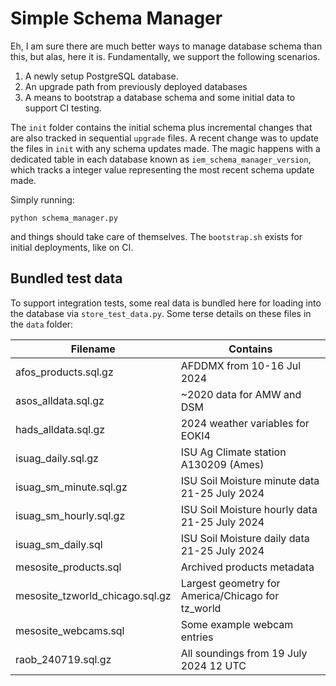 # Simple Schema Manager

Eh, I am sure there are much better ways to manage database schema than this,
but alas, here it is.  Fundamentally, we support the following scenarios.

1. A newly setup PostgreSQL database.
2. An upgrade path from previously deployed databases
3. A means to bootstrap a database schema and some initial data to support
CI testing.

The `init` folder contains the initial schema plus incremental changes that
are also tracked in sequential `upgrade` files.  A recent change was to update
the files in `init` with any schema updates made.  The magic happens with a
dedicated table in each database known as `iem_schema_manager_version`,
which tracks a integer value representing the most recent schema update made.

Simply running:

    python schema_manager.py

and things should take care of themselves.  The `bootstrap.sh` exists for
initial deployments, like on CI.

## Bundled test data

To support integration tests, some real data is bundled here for loading into
the database via `store_test_data.py`.  Some terse details on these files in
the `data` folder:

Filename | Contains
--- | ---
afos_products.sql.gz | AFDDMX from 10-16 Jul 2024
asos_alldata.sql.gz | ~2020 data for AMW and DSM
hads_alldata.sql.gz | 2024 weather variables for EOKI4
isuag_daily.sql.gz | ISU Ag Climate station A130209 (Ames)
isuag_sm_minute.sql.gz | ISU Soil Moisture minute data 21-25 July 2024
isuag_sm_hourly.sql.gz | ISU Soil Moisture hourly data 21-25 July 2024
isuag_sm_daily.sql | ISU Soil Moisture daily data 21-25 July 2024
mesosite_products.sql | Archived products metadata
mesosite_tzworld_chicago.sql.gz | Largest geometry for America/Chicago for tz_world
mesosite_webcams.sql | Some example webcam entries
raob_240719.sql.gz | All soundings from 19 July 2024 12 UTC
